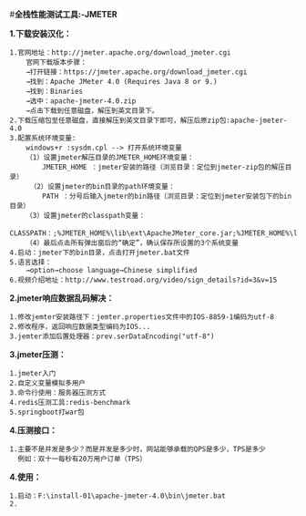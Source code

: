        
#**全栈性能测试工具:-JMETER**

**1.下载安装汉化：**

    1.官网地址：http://jmeter.apache.org/download_jmeter.cgi
        官网下载版本步骤：
        →打开链接：https://jmeter.apache.org/download_jmeter.cgi
        →找到：Apache JMeter 4.0 (Requires Java 8 or 9.)
        →找到：Binaries
        →选中：apache-jmeter-4.0.zip
        →点击下载到任意磁盘，解压到英文目录下。
    2.下载压缩包至任意磁盘，直接解压到英文目录下即可，解压后原zip包:apache-jmeter-4.0
    3.配置系统环境变量:
        windows+r :sysdm.cpl --> 打开系统环境变量
        （1）设置jmeter解压目录的JMETER_HOME环境变量：
            JMETER_HOME ：jmeter安装的路径（浏览目录：定位到jmeter-zip包的解压目录）
         （2）设置jmeter的bin目录的path环境变量：
            PATH ：分号后输入jmeter的bin路径（浏览目录：定位到jmeter安装包下的bin目录）
        （3）设置jmeter的classpath变量：
            CLASSPATH：;%JMETER_HOME%\lib\ext\ApacheJMeter_core.jar;%JMETER_HOME%\lib\jorphan.jar;  
        （4）最后点击所有弹出窗后的“确定”，确认保存所设置的3个系统变量     
    4.启动：jmeter下的bin目录，点击打开jmeter.bat文件
    5.语言选择：
        →option→choose language→Chinese simplified
    6.视频介绍地址：http://www.testroad.org/video/sign_details?id=3&v=15

**2.jmeter响应数据乱码解决：**   
    
    1.修改jemter安装路径下：jemter.properties文件中的IOS-8859-1编码为utf-8
    2.修改程序，返回响应数据类型编码为IOS...
    3.jemter添加后置处理器：prev.serDataEncoding("utf-8")
    
**3.jmeter压测：**

    1.jmeter入门
    2.自定义变量模拟多用户
    3.命令行使用：服务器压测方式
    4.redis压测工具:redis-benchmark
    5.springboot打war包

**4.压测接口：**

    1.主要不是并发是多少？而是并发是多少时，网站能够承载的QPS是多少，TPS是多少
      例如：双十一每秒有20万用户订单（TPS） 
      
**4.使用：**
    
    1.启动：F:\install-01\apache-jmeter-4.0\bin\jmeter.bat
    2.